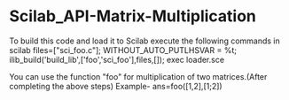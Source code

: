 # Scilab_API-Matrix-Multiplication
To build this code and load it to Scilab execute the following commands in scilab
files=["sci_foo.c"];
WITHOUT_AUTO_PUTLHSVAR = %t;
ilib_build('build_lib',['foo','sci_foo'],files,[]);
exec loader.sce

You can use the function "foo" for multiplication of two matrices.(After completing the above steps)
Example-
ans=foo([1,2],[1;2])
